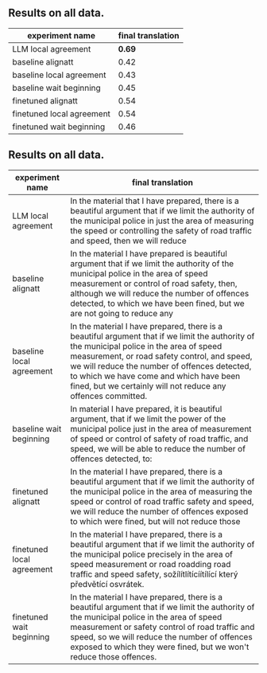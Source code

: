 ## Results on all data.
 | experiment name | final translation|
 | ---- | ----|
| LLM local agreement | **0.69** | 
| baseline alignatt | 0.42 | 
| baseline local agreement | 0.43 | 
| baseline wait beginning | 0.45 | 
| finetuned alignatt | 0.54 | 
| finetuned local agreement | 0.54 | 
| finetuned wait beginning | 0.46 | 
## Results on all data.
 | experiment name | final translation|
 | ---- | ----|
| LLM local agreement | In the material that I have prepared, there is a beautiful argument that if we limit the authority of the municipal police in just the area of measuring the speed or controlling the safety of road traffic and speed, then we will reduce | 
| baseline alignatt | In the material I have prepared is beautiful argument that if we limit the authority of the municipal police in the area of speed measurement or control of road safety, then, although we will reduce the number of offences detected, to which we have been fined, but we are not going to reduce any | 
| baseline local agreement | In the material I have prepared, there is a beautiful argument that if we limit the authority of the municipal police in the area of speed measurement, or road safety control, and speed, we will reduce the number of offences detected, to which we have come and which have been fined, but we certainly will not reduce any offences committed. | 
| baseline wait beginning | In material I have prepared, it is beautiful argument, that if we limit the power of the municipal police just in the area of measurement of speed or control of safety of road traffic, and speed, we will be able to reduce the number of offences detected, to: | 
| finetuned alignatt | In the material I have prepared, there is a beautiful argument that if we limit the authority of the municipal police in the area of measuring the speed or control of road traffic safety and speed, we will reduce the number of offences exposed to which were fined, but will not reduce those | 
| finetuned local agreement | In the material I have prepared, there is a beautiful argument that if we limit the authority of the municipal police precisely in the area of speed measurement or road roadding road traffic and speed safety, sožílítlítícíítílící který předvětící osvrátek. | 
| finetuned wait beginning | In the material I have prepared, there is a beautiful argument that if we limit the authority of the municipal police in the area of speed measurement or safety control of road traffic and speed, so we will reduce the number of offences exposed to which they were fined, but we won't reduce those offences. | 
